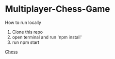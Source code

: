 # Multiplayer-Chess-Game
How to run locally
1. Clone this repo
2. open terminal and run 'npm install'
3. run npm start

[Chess](https://geervan-chessapp-web.herokuapp.com/)
